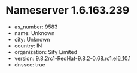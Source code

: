 # Nameserver 1.6.163.239

* as_number: 9583
* name: Unknown
* city: Unknown
* country: IN
* organization: Sify Limited
* version: 9.8.2rc1-RedHat-9.8.2-0.68.rc1.el6_10.1
* dnssec: true
